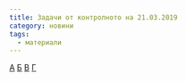 ```yaml
---
title: Задачи от контролното на 21.03.2019
category: новини
tags:
  - материали
---
```


[А](https://drive.google.com/open?id=1TXycWM4YMvMNOZyf08gzyVHTAYaX9e8V0-KjrlHYi80)
[Б](https://drive.google.com/open?id=1jWAg--O5HMHYicwawvW0WvXcWR4IZ4nvRkqtFJrG6CM)
[В](https://drive.google.com/open?id=1fvVb3mzsWREJkTxxxEme3vSvRWTqpxY1li1a-6gnEzQ)
[Г](https://drive.google.com/open?id=1qg6gHFoCfisN4c80yLQDnruSrGoSLldIn932-zPk9gE)
